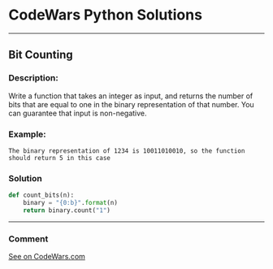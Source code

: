 # CodeWars Python Solutions

---

## Bit Counting


### Description:

Write a function that takes an integer as input, and returns the number of bits that are equal to one in the binary representation of that number. You can guarantee that input is non-negative.

### Example:

```
The binary representation of 1234 is 10011010010, so the function should return 5 in this case
```

### Solution


```python
def count_bits(n):
    binary = "{0:b}".format(n)
    return binary.count("1")
```

---
### Comment



[See on CodeWars.com](https://www.codewars.com/users/ITRonin)

